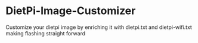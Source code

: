 # DietPi-Image-Customizer
Customize your dietpi image by enriching it with dietpi.txt and dietpi-wifi.txt making flashing straight forward
